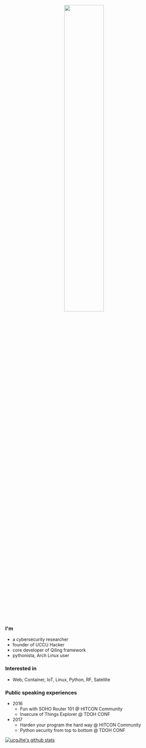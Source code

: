 <p align="center"><img width=50% src="https://wompampsupport.azureedge.net/fetchimage?siteId=7575&v=2&jpgQuality=100&width=700&url=https%3A%2F%2Fi.kym-cdn.com%2Fentries%2Ficons%2Ffacebook%2F000%2F021%2F807%2Fig9OoyenpxqdCQyABmOQBZDI0duHk2QZZmWg2Hxd4ro.jpg"></p>

### I'm
- a cybersecurity researcher
- founder of UCCU Hacker
- core developer of Qiling framework
- pythonista, Arch Linux user

### Interested in
- Web, Container, IoT, Linux, Python, RF, Satellite

### Public speaking experiences
- 2016
  - Fun with SOHO Router 101    @  HITCON Community
  - Insecure of Things Explorer @  TDOH CONF
- 2017
  - Harden your program the hard way   @ HITCON Community
  - Python security from top to bottom @ TDOH CONF


[![ucgJhe's github stats](https://github-readme-stats.vercel.app/api?username=ucgJhe&show_icons=true&show_icons=true&title_color=fff&icon_color=79ff97&text_color=9f9f9f&bg_color=151515)](https://github.com/ucgJhe)
